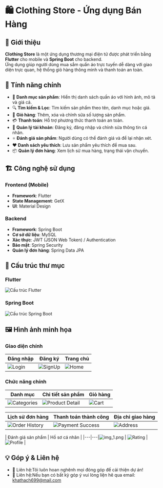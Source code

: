 # 🛍️ Clothing Store - Ứng dụng Bán Hàng

## 📌 Giới thiệu
**Clothing Store** là một ứng dụng thương mại điện tử được phát triển bằng **Flutter** cho mobile và **Spring Boot** cho backend.  
Ứng dụng giúp người dùng mua sắm quần áo trực tuyến dễ dàng với giao diện trực quan, hệ thống giỏ hàng thông minh và thanh toán an toàn.

## 🚀 Tính năng chính
- 📌 **Danh mục sản phẩm**: Hiển thị danh sách quần áo với hình ảnh, mô tả và giá cả.
- 🔍 **Tìm kiếm & Lọc**: Tìm kiếm sản phẩm theo tên, danh mục hoặc giá.
- 🛒 **Giỏ hàng**: Thêm, xóa và chỉnh sửa số lượng sản phẩm.
- 💳 **Thanh toán**: Hỗ trợ phương thức thanh toán an toàn.
- 👤 **Quản lý tài khoản**: Đăng ký, đăng nhập và chỉnh sửa thông tin cá nhân.
- ⭐ **Đánh giá sản phẩm**: Người dùng có thể đánh giá và để lại nhận xét.
- ❤️ **Danh sách yêu thích**: Lưu sản phẩm yêu thích để mua sau.
- 📦 **Quản lý đơn hàng**: Xem lịch sử mua hàng, trạng thái vận chuyển.

## 🏗️ Công nghệ sử dụng
### **Frontend (Mobile)**
- **Framework**: Flutter
- **State Management**: GetX
- **UI**: Material Design

### **Backend**
- **Framework**: Spring Boot
- **Cơ sở dữ liệu**: MySQL
- **Xác thực**: JWT (JSON Web Token) / Authentication
- **Bảo mật**: Spring Security
- **Quản lý đơn hàng**: Spring Data JPA

## 📂 Cấu trúc thư mục
### **Flutter**
![Cấu trúc Flutter](assets/images/CT_Flutter.png)

### **Spring Boot**
![Cấu trúc Spring Boot](assets/images/CT_Spring_Boot.png)

## 🖼️ Hình ảnh minh họa
### **Giao diện chính**
| Đăng nhập | Đăng ký | Trang chủ |
|---|---|---|
| ![Login](assets/images/SignInPage.png) | ![SignUp](assets/images/SignUpPage.png) | ![Home](assets/images/HomePage.png) |

### **Chức năng chính**
| Danh mục | Chi tiết sản phẩm | Giỏ hàng |
|---|---|---|
| ![Categories](assets/images/CategoriesPage.png) | ![Product Detail](assets/images/ProductDetailPage.png) | ![Cart](assets/images/CartPage.png) |

| Lịch sử đơn hàng | Thanh toán thành công | Địa chỉ giao hàng |
|---|---|---|
| ![Order History](assets/images/OrderHistoryPage.png) | ![Payment Success](assets/images/SuccessPaymentPage.png) | ![Address](assets/images/AddressPage.png) |

| Đánh giá sản phẩm | Hồ sơ cá nhân |
|---|---|![img_1.png](img_1.png)
| ![Rating](assets/images/CommemtAndRatingPage.png) | ![Profile](assets/images/ProfilPage.png) |

## 💡 Góp ý & Liên hệ

- 📧 Liên hệ:Tôi luôn hoan nghênh mọi đóng góp để cải thiện dự án! 
- 📱 Liên hệ:Nếu bạn có bất kỳ góp ý vui lòng liện hê qua email: khathach699@mail.com

